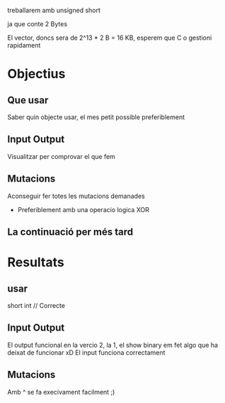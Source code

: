 treballarem amb
unsigned short

ja que conte 2 Bytes

El vector, doncs sera de 2^13 * 2 B = 16 KB, esperem que C o gestioni rapidament



Objectius
=========

Que usar
--------
Saber quin objecte usar, el mes petit possible preferiblement

Input Output
------------
Visualitzar per comprovar el que fem

Mutacions
---------
Aconseguir fer totes les mutacions demanades
- Preferiblement amb una operacio logica XOR

La continuació per més tard
---------------------------

Resultats
=========

usar
----
short int // Correcte

Input Output
------------
El output funcional en la vercio 2, la 1, el show binary em fet algo que ha deixat de funcionar xD
El input funciona correctament

Mutacions
---------
Amb ^ se fa execivament facilment ;)
